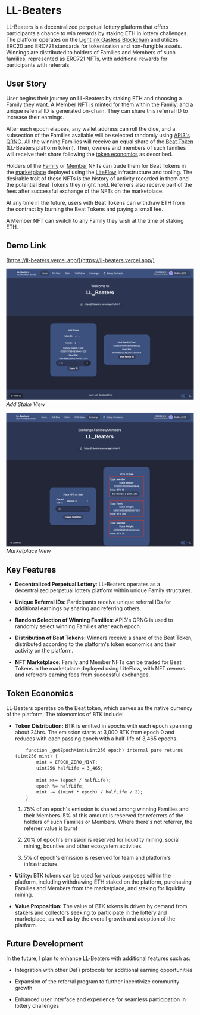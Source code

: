 # LL-Beaters

LL-Beaters is a decentralized perpetual lottery platform that offers participants a chance to win rewards by staking ETH in lottery challenges. The platform operates on the [Lightlink Gasless Blockchain](https://www.lightlink.io/) and utilizes ERC20 and ERC721 standards for tokenization and non-fungible assets. Winnings are distributed to holders of Families and Members of such families, represented as ERC721 NFTs, with additional rewards for participants with referrals.

## User Story

User begins their journey on LL-Beaters by staking ETH and choosing a Family they want. A Member NFT is minted for them within the Family, and a unique referral ID is generated on-chain. They can share this referral ID to increase their earnings.

After each epoch elapses, any wallet address can roll the dice, and a subsection of the Families available will be selected randomly using [API3's QRNG](https://docs.api3.org/reference/qrng/). All the winning Families will receive an equal share of the [Beat Token](https://pegasus.lightlink.io/address/0xFDC16E5220A83F6e8BD2C5FB0923E1e418C33644) (LL-Beaters platform token). Then, owners and members of such families will receive their share following the [token economics](#token-economics) as described.

Holders of the [Family](https://pegasus.lightlink.io/address/0x4306D6012325BF7b0d24BC55994439DDa869D092) or [Member](https://pegasus.lightlink.io/address/0xEF63b90842AbBeD1A9B27A56A685EADcC4157c5A) NFTs can trade them for Beat Tokens in the [marketplace](https://ll-beaters.vercel.app/exchange) deployed using the [LiteFlow](https://liteflow.com/) infrastructure and tooling. The desirable trait of these NFTs is the history of activity recorded in them and the potential Beat Tokens they might hold. Referrers also receive part of the fees after successful exchange of the NFTs on the marketplace.

At any time in the future, users with Beat Tokens can withdraw ETH from the contract by burning the Beat Tokens and paying a small fee.

A Member NFT can switch to any Family they wish at the time of staking ETH.

## Demo Link

[https://ll-beaters.vercel.app/](https://ll-beaters.vercel.app/)

![Add Stake View](stake.png)
_Add Stake View_

![Marketplace View](marketplace.png)
_Marketplace View_

## Key Features

-   **Decentralized Perpetual Lottery**: LL-Beaters operates as a decentralized perpetual lottery platform within unique Family structures.

-   **Unique Referral IDs:** Participants receive unique referral IDs for additional earnings by sharing and referring others.

-   **Random Selection of Winning Families**: API3's QRNG is used to randomly select winning Families after each epoch.

-   **Distribution of Beat Tokens:** Winners receive a share of the Beat Token, distributed according to the platform's token economics and their activity on the platform.

-   **NFT Marketplace:** Family and Member NFTs can be traded for Beat Tokens in the marketplace deployed using LiteFlow, with NFT owners and referrers earning fees from successful exchanges.

## Token Economics

LL-Beaters operates on the Beat token, which serves as the native currency of the platform. The tokenomics of BTK include:

-   **Token Distribution:** BTK is emitted in epochs with each epoch spanning about 24hrs. The emission starts at 3,000 BTK from epoch 0 and reduces with each passing epoch with a half-life of 3,465 epochs.

    ```solidity
        function _getEpochMint(uint256 epoch) internal pure returns (uint256 mint) {
            mint = EPOCH_ZERO_MINT;
            uint256 halfLife = 3_465;

            mint >>= (epoch / halfLife);
            epoch %= halfLife;
            mint -= ((mint * epoch) / halfLife / 2);
        }
    ```

    1. 75% of an epoch's emission is shared among winning Families and their Members. 5% of this amount is reserved for referrers of the holders of such Families or Members. Where there's not referrer, the referrer value is burnt

    1. 20% of epoch's emission is reserved for liquidity mining, social mining, bounties and other ecosystem activities.

    1. 5% of epoch's emission is reserved for team and platform's infrastructure.

-   **Utility:** BTK tokens can be used for various purposes within the platform, including withdrawing ETH staked on the platform, purchasing Families and Members from the marketplace, and staking for liquidity mining.

-   **Value Proposition:** The value of BTK tokens is driven by demand from stakers and collectors seeking to participate in the lottery and marketplace, as well as by the overall growth and adoption of the platform.

## Future Development

In the future, I plan to enhance LL-Beaters with additional features such as:

-   Integration with other DeFi protocols for additional earning opportunities

-   Expansion of the referral program to further incentivize community growth

-   Enhanced user interface and experience for seamless participation in lottery challenges
